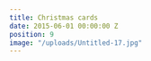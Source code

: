 ```yaml
---
title: Christmas cards
date: 2015-06-01 00:00:00 Z
position: 9
image: "/uploads/Untitled-17.jpg"
---
```


